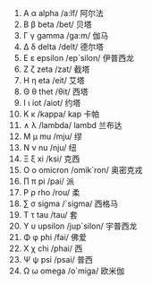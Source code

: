 1. Α α alpha /a:lf/ 阿尔法
2. Β β beta /bet/ 贝塔
3. Γ γ gamma /ga:m/ 伽马
4. Δ δ delta /delt/ 德尔塔
5. Ε ε epsilon /ep`silon/ 伊普西龙
6. Ζ ζ zeta /zat/ 截塔
7. Η η eta /eit/ 艾塔
8. Θ θ thet /θit/ 西塔
9. Ι ι iot /aiot/ 约塔
10. Κ κ /kappa/ kap 卡帕
11. ∧ λ /lambda/ lambd 兰布达
12. Μ μ mu /mju/ 缪
13. Ν ν nu /nju/ 纽
14. Ξ ξ xi /ksi/ 克西
15. Ο ο omicron /omik`ron/ 奥密克戎
16. ∏ π pi /pai/ 派
17. Ρ ρ rho /rou/ 柔
18. ∑ σ sigma /`sigma/ 西格马
19. Τ τ tau /tau/ 套
20. Υ υ upsilon /jup`silon/ 宇普西龙
21. Φ φ phi /fai/ 佛爱
22. Χ χ chi /phai/ 西
23. Ψ ψ psi /psai/ 普西
24. Ω ω omega /o`miga/ 欧米伽
